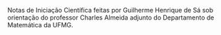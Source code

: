 Notas de Iniciação Científica feitas por Guilherme Henrique de Sá sob orientação do professor Charles Almeida adjunto do Departamento de Matemática da UFMG.
